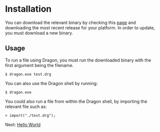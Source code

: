 # Installation

You can download the relevant binary by checking this [page](https://github.com/tomprograms/dragon/releases) and downloading the most recent release for your platform. In order to update, you must download a new binary.

## Usage

To run a file using Dragon, you must run the downloaded binary with the first argument being the filename.

```
$ dragon.exe test.drg
```

You can also use the Dragon shell by running:

```
$ dragon.exe
```

You could also run a file from within the Dragon shell, by importing the relevant file such as:

```
> import("./test.drg");
```

Next: [Hello World](./hello-world.md)
